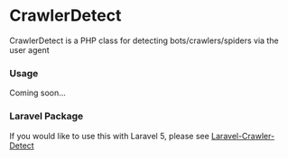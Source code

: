 # CrawlerDetect
CrawlerDetect is a PHP class for detecting bots/crawlers/spiders via the user agent

### Usage
Coming soon...

### Laravel Package
If you would like to use this with Laravel 5, please see [Laravel-Crawler-Detect](https://github.com/JayBizzle/Laravel-Crawler-Detect)
